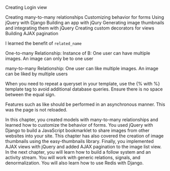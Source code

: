 Creating Login view

Creating many-to-many relationships
Customizing behavior for forms
Using jQuery with Django
Building an app with jQury
Generating image thumbnails and integrating them with jQuery
Creating custom decorators for views
Building AJAX pagination

I learned the benefit of `related_name `

One-to-many Relationship:
Instance of B:
One user can have multiple images.
An image can only be to one user

many-to-many Relationship:
One user can like multiple images.
An image can be liked by multiple users

When you need to repeat a queryset in your template, use the {% with %} template tag to avoid additional database queries. Ensure there is no space between the equal sign.

Features such as like should be performed in an asynchronous manner. This was the page is not reloaded.

In this chapter, you created models with many-to-many relationships and learned
how to customize the behavior of forms. You used jQuery with Django to build
a JavaScript bookmarklet to share images from other websites into your site. This
chapter has also covered the creation of image thumbnails using the easy-thumbnails
library. Finally, you implemented AJAX views with jQuery and added AJAX
pagination to the image list view.
In the next chapter, you will learn how to build a follow system and an activity
stream. You will work with generic relations, signals, and denormalization. You
will also learn how to use Redis with Django.
